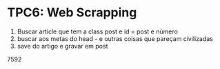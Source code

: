 # TPC6: Web Scrapping

1. Buscar article que tem a class post e id = post e número
2. buscar aos metas do head - e outras coisas que pareçam civilizadas
3. save do artigo e gravar em post 

7592  
